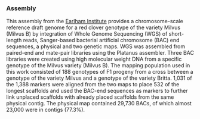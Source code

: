 ### Assembly

This assembly from the [Earlham
Institute](http://europepmc.org/abstract/MED/26617401) provides a
chromosome-scale reference draft genome for a red clover genotype of the
variety Milvus (Milvus B) by integration of Whole Genome Sequencing
(WGS) of short-length reads, Sanger-based bacterial artificial
chromosome (BAC) end sequences, a physical and two genetic maps. WGS was
assembled from paired-end and mate-pair libraries using the Platanus
assembler. Three BAC libraries were created using high molecular weight
DNA from a specific genotype of the Milvus variety (Milvus B). The
mapping population used in this work consisted of 188 genotypes of F1
progeny from a cross between a genotype of the variety Milvus and a
genotype of the variety Britta. 1,031 of the 1,388 markers were aligned
from the two maps to place 532 of the longest scaffolds and used the
BAC-end sequences as markers to further link unplaced scaffolds with
already placed scaffolds from the same physical contig. The physical map
contained 29,730 BACs, of which almost 23,000 were in contigs (77.3%).
